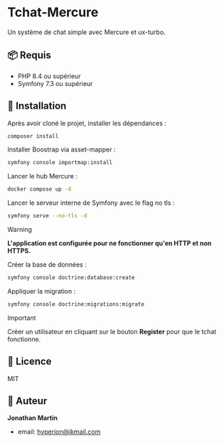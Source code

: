 # Tchat-Mercure

Un système de chat simple avec Mercure et ux-turbo.

## 📦 Requis

- PHP 8.4 ou supérieur
- Symfony 7.3 ou supérieur

## 🚀 Installation

Après avoir cloné le projet, installer les dépendances :

```bash
composer install
```

Installer Boostrap via asset-mapper :

```bash
symfony console importmap:install
```

Lancer le hub Mercure :

```bash
docker compose up -d
```

Lancer le serveur interne de Symfony avec le flag no tls :

```bash
symfony serve --no-tls -d
```

> [!WARNING]
> **L'application est configurée pour ne fonctionner qu'en HTTP et non HTTPS.**

Créer la base de données :

```bash
symfony console doctrine:database:create
```

Appliquer la migration :

```bash
symfony console doctrine:migrations:migrate
```

> [!IMPORTANT]
> Créer un utilisateur en cliquant sur le bouton **Register** pour que le tchat fonctionne.

## 📄 Licence

MIT

## 👤 Auteur

**Jonathan Martin**

- email: hyperion@ikmail.com
